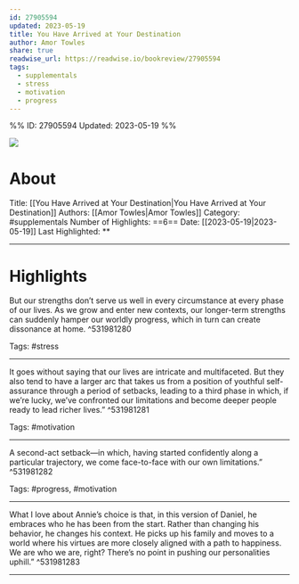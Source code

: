```yaml
---
id: 27905594
updated: 2023-05-19
title: You Have Arrived at Your Destination
author: Amor Towles
share: true
readwise_url: https://readwise.io/bookreview/27905594
tags:
  - supplementals
  - stress
  - motivation
  - progress
---
```


%%
ID: 27905594
Updated: 2023-05-19
%%

![]( https://images-na.ssl-images-amazon.com/images/I/51JQAqbonaL._SL500_.jpg)

# About
Title: [[You Have Arrived at Your Destination|You Have Arrived at Your Destination]]
Authors: [[Amor Towles|Amor Towles]]
Category: #supplementals
Number of Highlights: ==6==
Date: [[2023-05-19|2023-05-19]]
Last Highlighted: **

---

# Highlights

But our strengths don’t serve us well in every circumstance at every phase of our lives. As we grow and enter new contexts, our longer-term strengths can suddenly hamper our worldly progress, which in turn can create dissonance at home. ^531981280

Tags: #stress

---
It goes without saying that our lives are intricate and multifaceted. But they also tend to have a larger arc that takes us from a position of youthful self-assurance through a period of setbacks, leading to a third phase in which, if we’re lucky, we’ve confronted our limitations and become deeper people ready to lead richer lives.” ^531981281

Tags: #motivation

---
A second-act setback—in which, having started confidently along a particular trajectory, we come face-to-face with our own limitations.” ^531981282

Tags: #progress, #motivation

---
What I love about Annie’s choice is that, in this version of Daniel, he embraces who he has been from the start. Rather than changing his behavior, he changes his context. He picks up his family and moves to a world where his virtues are more closely aligned with a path to happiness. We are who we are, right? There’s no point in pushing our personalities uphill.” ^531981283

---